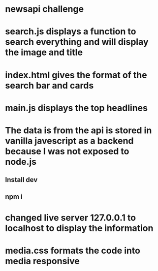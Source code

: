 # newsapi challenge
# search.js displays a function to search everything and will display the image and title
# index.html gives the format of the search bar and cards
# main.js displays the top headlines
# The data is from the api is stored in vanilla javescript as a backend because I was not exposed to node.js 
## Install dev
## npm i
# changed live server 127.0.0.1 to localhost to display the information
# media.css formats the code into media responsive